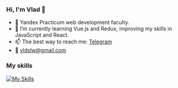 ### Hi, I'm Vlad 👋

- 📖 Yandex Practicum web development faculty.
- 🌱 I’m currently learning Vue.js and Redux, improving my skills in JavaScript and React.
- 📫 The best way to reach me: [Telegram](https://t.me/vldslw)
- 📩 vldslw@gmail.com

### My skills
[![My Skills](https://skillicons.dev/icons?i=js,html,css,react,nodejs,express,mongodb,vscode)](https://skillicons.dev)


<!-- 
### Всем привет, меня зовут Владислав 👋

- 📖 Окончил факультет веб-разработки Яндекс.Практикума.
- 🌱 В настоящий момент дополнительно изучаю TypeScript, Vue.js, совершенствую навыки JS и React.
- 📫 Связаться со мной: [Telegram](https://t.me/vldslw)

### Мой стек
[![My Skills](https://skillicons.dev/icons?i=js,html,css,react,nodejs,express,mongodb,vscode)](https://skillicons.dev)
-->

<!--
**vldslw/vldslw** is a ✨ _special_ ✨ repository because its `README.md` (this file) appears on your GitHub profile.

Here are some ideas to get you started:

- 🔭 I’m currently working on ...
- 🌱 I’m currently learning ...
- 👯 I’m looking to collaborate on ...
- 🤔 I’m looking for help with ...
- 💬 Ask me about ...
- 📫 How to reach me: ...
- 😄 Pronouns: ...
- ⚡ Fun fact: ...
-->
